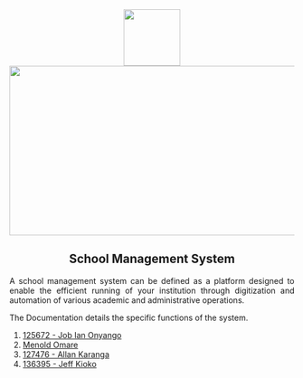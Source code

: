 <div id="header" align="center">
  <img src="https://media.giphy.com/media/M9gbBd9nbDrOTu1Mqx/giphy.gif" width="100"/>
</div>

<div align="center">
  <img src="https://media.giphy.com/media/dWesBcTLavkZuG35MI/giphy.gif" width="600" height="300"/>
</div>

<div align="center">
   <b> <h2> School Management System </h2> </b>
</div>

<div align="justify">
    <p>A school management system can be defined as a platform designed to enable the efficient running of your institution through digitization and automation of various academic and administrative operations.</p>
    <p>The Documentation details the specific functions of the system.</p>
    <ol><li><a href="https://github.com/bujo-eayn">125672 - Job Ian Onyango</a></li><li><a href="https://github.com/bujo-eayn">Menold Omare</a></li><li><a href="https://github.com/allanchegek">127476 - Allan Karanga</a></li><li><a href="https://github.com/Yax1s">136395 - Jeff Kioko</a></li></ol>
</div>

